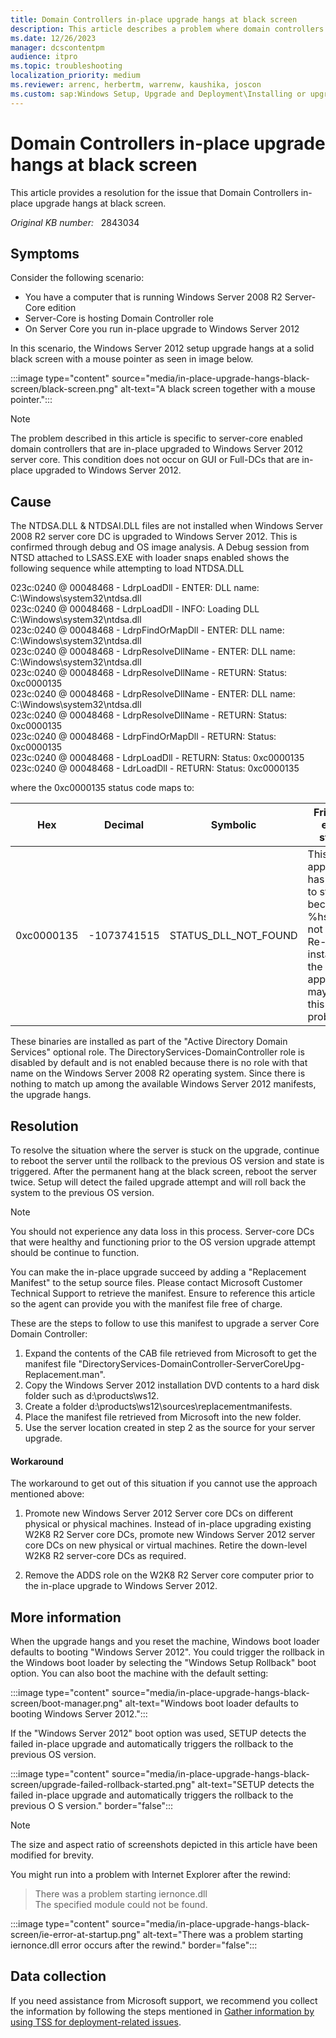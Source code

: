 ```yaml
---
title: Domain Controllers in-place upgrade hangs at black screen
description: This article describes a problem where domain controllers in-place upgraded hangs at a solid black screen.
ms.date: 12/26/2023
manager: dcscontentpm
audience: itpro
ms.topic: troubleshooting
localization_priority: medium
ms.reviewer: arrenc, herbertm, warrenw, kaushika, joscon
ms.custom: sap:Windows Setup, Upgrade and Deployment\Installing or upgrading Windows, csstroubleshoot
---
```

# Domain Controllers in-place upgrade hangs at black screen

This article provides a resolution for the issue that Domain Controllers in-place upgrade hangs at black screen.

_Original KB number:_ &nbsp; 2843034

## Symptoms

Consider the following scenario:

- You have a computer that is running Windows Server 2008 R2 Server-Core edition
- Server-Core is hosting Domain Controller role
- On Server Core you run in-place upgrade to Windows Server 2012  

In this scenario, the Windows Server 2012 setup upgrade hangs at a solid black screen with a mouse pointer as seen in image below.

:::image type="content" source="media/in-place-upgrade-hangs-black-screen/black-screen.png" alt-text="A black screen together with a mouse pointer.":::

> [!NOTE]
> The problem described in this article is specific to server-core enabled domain controllers that are in-place upgraded to Windows Server 2012 server core. This condition does not occur on GUI or Full-DCs that are in-place upgraded to Windows Server 2012.

## Cause

The NTDSA.DLL & NTDSAI.DLL files are not installed when Windows Server 2008 R2 server core DC is upgraded to Windows Server 2012. This is confirmed through debug and OS image analysis. A Debug session from NTSD attached to LSASS.EXE with loader snaps enabled shows the following sequence while attempting to load NTDSA.DLL

023c:0240 @ 00048468 - LdrpLoadDll - ENTER: DLL name: C:\Windows\system32\ntdsa.dll  
023c:0240 @ 00048468 - LdrpLoadDll - INFO: Loading DLL C:\Windows\system32\ntdsa.dll  
023c:0240 @ 00048468 - LdrpFindOrMapDll - ENTER: DLL name: C:\Windows\system32\ntdsa.dll  
023c:0240 @ 00048468 - LdrpResolveDllName - ENTER: DLL name: C:\Windows\system32\ntdsa.dll  
023c:0240 @ 00048468 - LdrpResolveDllName - RETURN: Status: 0xc0000135  
023c:0240 @ 00048468 - LdrpResolveDllName - ENTER: DLL name: C:\Windows\system32\ntdsa.dll  
023c:0240 @ 00048468 - LdrpResolveDllName - RETURN: Status: 0xc0000135  
023c:0240 @ 00048468 - LdrpFindOrMapDll - RETURN: Status: 0xc0000135  
023c:0240 @ 00048468 - LdrpLoadDll - RETURN: Status: 0xc0000135  
023c:0240 @ 00048468 - LdrLoadDll - RETURN: Status: 0xc0000135  

where the 0xc0000135 status code maps to:

| Hex| Decimal| Symbolic| Friendly error string |
|---|---|---|---|
|0xc0000135|-1073741515|STATUS_DLL_NOT_FOUND|This application has failed to start because %hs was not found. Re-installing the application may fix this problem.|
  
These binaries are installed as part of the "Active Directory Domain Services" optional role. The DirectoryServices-DomainController role is disabled by default and is not enabled because there is no role with that name on the Windows Server 2008 R2 operating system. Since there is nothing to match up among the available Windows Server 2012 manifests, the upgrade hangs.

## Resolution

To resolve the situation where the server is stuck on the upgrade, continue to reboot the server until the rollback to the previous OS version and state is triggered. After the permanent hang at the black screen, reboot the server twice. Setup will detect the failed upgrade attempt and will roll back the system to the previous OS version.

> [!NOTE]
> You should not experience any data loss in this process. Server-core DCs that were healthy and functioning prior to the OS version upgrade attempt should be continue to function.

You can make the in-place upgrade succeed by adding a "Replacement Manifest" to the setup source files. Please contact Microsoft Customer Technical Support to retrieve the manifest. Ensure to reference this article so the agent can provide you with the manifest file free of charge.

These are the steps to follow to use this manifest to upgrade a server Core Domain Controller:  

1. Expand the contents of the CAB file retrieved from Microsoft to get the manifest file "DirectoryServices-DomainController-ServerCoreUpg-Replacement.man".
2. Copy the Windows Server 2012 installation DVD contents to a hard disk folder such as d:\products\ws12.
3. Create a folder d:\products\ws12\sources\replacementmanifests.
4. Place the manifest file retrieved from Microsoft into the new folder.
5. Use the server location created in step 2 as the source for your server upgrade.

#### Workaround

The workaround to get out of this situation if you cannot use the approach mentioned above:  

1. Promote new Windows Server 2012 Server core DCs on different physical or physical machines.
Instead of in-place upgrading existing W2K8 R2 Server core DCs, promote new Windows Server 2012 server core DCs on new physical or virtual machines. Retire the down-level W2K8 R2 server-core DCs as required.

2. Remove the ADDS role on the W2K8 R2 Server core computer prior to the in-place upgrade to Windows Server 2012.

## More information

When the upgrade hangs and you reset the machine, Windows boot loader defaults to booting "Windows Server 2012". You could trigger the rollback in the Windows boot loader by selecting the "Windows Setup Rollback" boot option. You can also boot the machine with the default setting:

:::image type="content" source="media/in-place-upgrade-hangs-black-screen/boot-manager.png" alt-text="Windows boot loader defaults to booting Windows Server 2012.":::

If the "Windows Server 2012" boot option was used, SETUP detects the failed in-place upgrade and automatically triggers the rollback to the previous OS version.

:::image type="content" source="media/in-place-upgrade-hangs-black-screen/upgrade-failed-rollback-started.png" alt-text="SETUP detects the failed in-place upgrade and automatically triggers the rollback to the previous O S version." border="false":::

> [!NOTE]
> The size and aspect ratio of screenshots depicted in this article have been modified for brevity.

You might run into a problem with Internet Explorer after the rewind:

> There was a problem starting iernonce.dll  
> The specified module could not be found.

:::image type="content" source="media/in-place-upgrade-hangs-black-screen/ie-error-at-startup.png" alt-text="There was a problem starting iernonce.dll error occurs after the rewind." border="false":::

## Data collection

If you need assistance from Microsoft support, we recommend you collect the information by following the steps mentioned in [Gather information by using TSS for deployment-related issues](../../windows-client/windows-troubleshooters/gather-information-using-tss-deployment.md).
